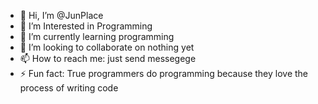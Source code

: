 - 👋 Hi, I’m @JunPlace
- 👀 I’m Interested in Programming
- 🌱 I’m currently learning programming
- 💞️ I’m looking to collaborate on nothing yet
- 📫 How to reach me: just send messegege
- ⚡ Fun fact: True programmers do programming because they love the process of writing code
